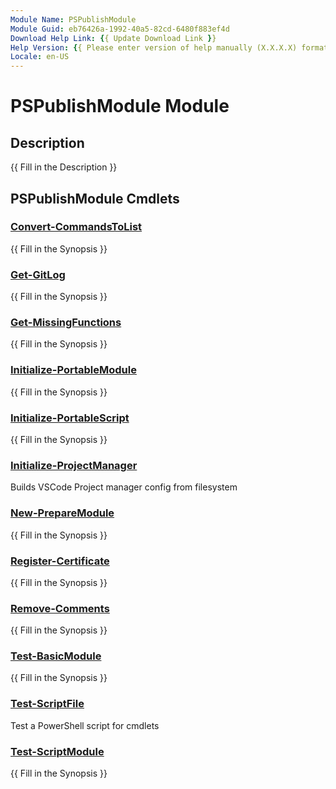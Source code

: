 ```yaml
---
Module Name: PSPublishModule
Module Guid: eb76426a-1992-40a5-82cd-6480f883ef4d
Download Help Link: {{ Update Download Link }}
Help Version: {{ Please enter version of help manually (X.X.X.X) format }}
Locale: en-US
---
```


# PSPublishModule Module
## Description
{{ Fill in the Description }}

## PSPublishModule Cmdlets
### [Convert-CommandsToList](Convert-CommandsToList.md)
{{ Fill in the Synopsis }}

### [Get-GitLog](Get-GitLog.md)
{{ Fill in the Synopsis }}

### [Get-MissingFunctions](Get-MissingFunctions.md)
{{ Fill in the Synopsis }}

### [Initialize-PortableModule](Initialize-PortableModule.md)
{{ Fill in the Synopsis }}

### [Initialize-PortableScript](Initialize-PortableScript.md)
{{ Fill in the Synopsis }}

### [Initialize-ProjectManager](Initialize-ProjectManager.md)
Builds VSCode Project manager config from filesystem

### [New-PrepareModule](New-PrepareModule.md)
{{ Fill in the Synopsis }}

### [Register-Certificate](Register-Certificate.md)
{{ Fill in the Synopsis }}

### [Remove-Comments](Remove-Comments.md)
{{ Fill in the Synopsis }}

### [Test-BasicModule](Test-BasicModule.md)
{{ Fill in the Synopsis }}

### [Test-ScriptFile](Test-ScriptFile.md)
Test a PowerShell script for cmdlets

### [Test-ScriptModule](Test-ScriptModule.md)
{{ Fill in the Synopsis }}

